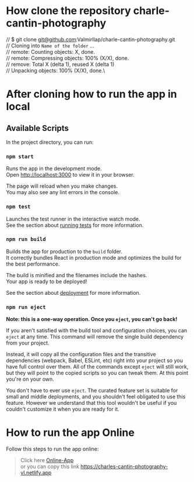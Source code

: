 # How clone the repository charle-cantin-photography
// $ git clone git@github.com:Valmirllap/charle-cantin-photography.git \
// Cloning into `Name of the folder` ... \
// remote: Counting objects: X, done. \
// remote: Compressing objects: 100% (X/X), done.\
// remove: Total X (delta 1), reused X (delta 1)\
// Unpacking objects: 100% (X/X), done.\

# After cloning how to run the app in local
## Available Scripts

In the project directory, you can run:

### `npm start`

Runs the app in the development mode.\
Open [http://localhost:3000](http://localhost:3000) to view it in your browser.

The page will reload when you make changes.\
You may also see any lint errors in the console.

### `npm test`

Launches the test runner in the interactive watch mode.\
See the section about [running tests](https://facebook.github.io/create-react-app/docs/running-tests) for more information.

### `npm run build`

Builds the app for production to the `build` folder.\
It correctly bundles React in production mode and optimizes the build for the best performance.

The build is minified and the filenames include the hashes.\
Your app is ready to be deployed!

See the section about [deployment](https://facebook.github.io/create-react-app/docs/deployment) for more information.

### `npm run eject`

**Note: this is a one-way operation. Once you `eject`, you can't go back!**

If you aren't satisfied with the build tool and configuration choices, you can `eject` at any time. This command will remove the single build dependency from your project.

Instead, it will copy all the configuration files and the transitive dependencies (webpack, Babel, ESLint, etc) right into your project so you have full control over them. All of the commands except `eject` will still work, but they will point to the copied scripts so you can tweak them. At this point you're on your own.

You don't have to ever use `eject`. The curated feature set is suitable for small and middle deployments, and you shouldn't feel obligated to use this feature. However we understand that this tool wouldn't be useful if you couldn't customize it when you are ready for it.

# How to run the app Online
Follow this steps to run the app online:
> Click here [Online-App](https://charles-cantin-photography-vl.netlify.app)\
> or you can copy this link https://charles-cantin-photography-vl.netlify.app